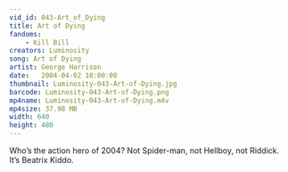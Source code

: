 ```yaml
---
vid_id: 043-Art_of_Dying
title: Art of Dying
fandoms:
    - Kill Bill
creators: Luminosity
song: Art of Dying
artist: George Harrison
date:   2004-04-02 10:00:00
thumbnail: Luminosity-043-Art-of-Dying.jpg
barcode: Luminosity-043-Art-of-Dying.png
mp4name: Luminosity-043-Art-of-Dying.m4v
mp4size: 37.98 MB
width: 640
height: 480
---
```


Who’s the action hero of 2004? Not Spider-man, not Hellboy, not Riddick. It’s Beatrix Kiddo.
  